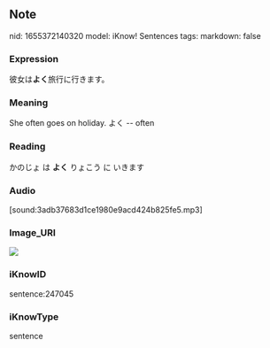 ## Note
nid: 1655372140320
model: iKnow! Sentences
tags: 
markdown: false

### Expression
彼女は<b>よく</b>旅行に行きます。

### Meaning
She often goes on holiday.
よく -- often

### Reading
かのじょ は <b>よく</b> りょこう に いきます

### Audio
[sound:3adb37683d1ce1980e9acd424b825fe5.mp3]

### Image_URI
<img src="d11f6bac38921880b50f20b2860507dc.jpg">

### iKnowID
sentence:247045

### iKnowType
sentence
